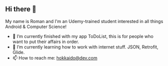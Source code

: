 ## Hi there 👋

My name is Roman and I'm an Udemy-trained student interested in all things Android & Computer Science!
- 🔭 I’m currently finished with my app ToDoList, this is for people who want to put their affairs in order.
- 🌱 I’m currently learning how to work with internet stuff. JSON, Retrofit, Glide.
- 📫 How to reach me: hokkaido@dev.com
<!--
**HokkaidoDev/HokkaidoDev** is a ✨ _special_ ✨ repository because its `README.md` (this file) appears on your GitHub profile.

Here are some ideas to get you started:

- 🔭 I’m currently working on ...
- 🌱 I’m currently learning ...
- 👯 I’m looking to collaborate on ...
- 🤔 I’m looking for help with ...
- 💬 Ask me about ...
- 📫 How to reach me: ...
- 😄 Pronouns: ...
- ⚡ Fun fact: ...
-->
